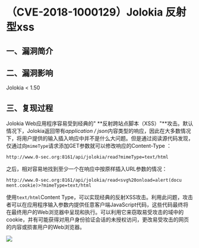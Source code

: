 （CVE-2018-1000129）Jolokia 反射型xss
=====================================

一、漏洞简介
------------

二、漏洞影响
------------

Jolokia \< 1.50

三、复现过程
------------

Jolokia Web应用程序容易受到经典的"
\*\*反射跨站点脚本（XSS）"\*\*攻击。默认情况下，Jolokia返回带有*application
/
json*内容类型的响应，因此在大多数情况下，将用户提供的输入插入响应中并不是什么大问题。但是通过阅读源代码发现，仅通过向`mimeType`请求添加GET参数就可以修改响应的Content-Type
：

    http://www.0-sec.org:8161/api/jolokia/read?mimeType=text/html

之后，相对容易地找到至少一个在响应中按原样插入URL参数的情况：

    http://www.0-sec.org:8161/api/jolokia/read<svg%20onload=alert(docu
    ment.cookie)>?mimeType=text/html

使用`text/html`Content
Type，可以实现经典的反射XSS攻击。利用此问题，攻击者可以在应用程序输入参数内提供任意客户端JavaScript代码，这些代码最终将在最终用户的Web浏览器中呈现和执行。可以利用它来窃取易受攻击的域中的cookie，并有可能获得对用户身份验证会话的未授权访问，更改易受攻击的网页的内容或损害用户的Web浏览器。

![](./resource/(CVE-2018-1000129)Jolokia反射型xss/media/rId24.png)
